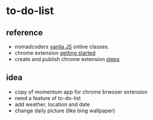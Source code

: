 # to-do-list

## reference
- nomadcoders [vanila JS](https://nomadcoders.co/javascript-for-beginners) online classes.
- chrome extension [getting started](https://developer.chrome.com/docs/extensions/mv3/getstarted/)
- create and publish chrome extension [steps](https://support.google.com/chrome/a/answer/2714278?hl=en)

## idea
- copy of momentum app for chrome brwoser extension
- need a feature of to-do-list
- add weather, location and date
- change daily picture (like bing wallpaper)
